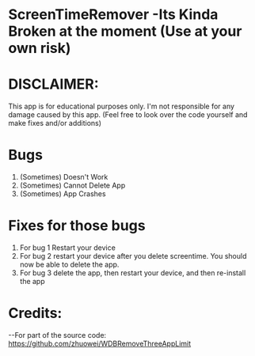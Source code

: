 # ScreenTimeRemover -Its Kinda Broken at the moment (Use at your own risk)

# DISCLAIMER:

This app is for educational purposes only. 
I'm not responsible for any damage caused by this app. 
(Feel free to look over the code yourself and make fixes and/or additions)

# Bugs
1. (Sometimes) Doesn't Work
2. (Sometimes) Cannot Delete App
3. (Sometimes) App Crashes

# Fixes for those bugs
1. For bug 1 Restart your device
2. For bug 2 restart your device after you delete screentime. You should now be able to delete the app.
3. For bug 3 delete the app, then restart your device, and then re-install the app

# Credits:
--For part of the source code:
https://github.com/zhuowei/WDBRemoveThreeAppLimit
